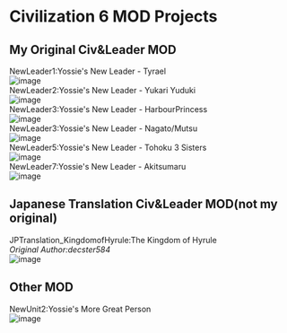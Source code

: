 # Civilization 6 MOD Projects
## My Original Civ&Leader MOD
NewLeader1:Yossie's New Leader - Tyrael  
![image](images/ynl_Tyrael.jpg)  
NewLeader2:Yossie's New Leader - Yukari Yuduki  
![image](images/ynl_YukariYuduki.png)  
NewLeader3:Yossie's New Leader - HarbourPrincess  
![image](images/ynl_HarbourPrincess.png)  
NewLeader3:Yossie's New Leader - Nagato/Mutsu  
![image](images/ynl_NagatoMutsu.png)  
NewLeader5:Yossie's New Leader - Tohoku 3 Sisters  
![image](images/ynl_Zunko.png)  
NewLeader7:Yossie's New Leader - Akitsumaru  
![image](images/ynl_Akitumaru.png)  
## Japanese Translation Civ&Leader MOD(not my original)
JPTranslation_KingdomofHyrule:The Kingdom of Hyrule  
*Original Author:decster584*  
![image](images/JPTranslate_Hyrule.png)  
## Other MOD
NewUnit2:Yossie's More Great Person  
![image](images/ynl_MoreGreatPerson.jpg)  